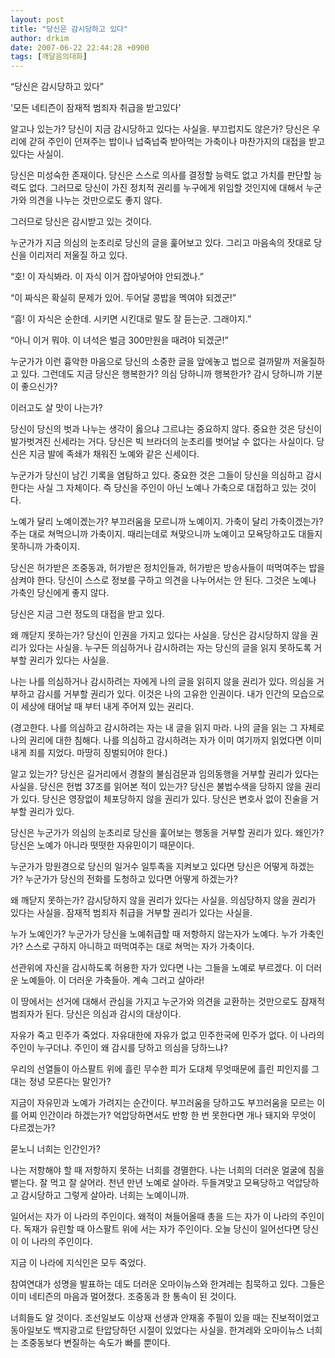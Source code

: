 ```yaml
---
layout: post
title: "당신은 감시당하고 있다"
author: drkim
date: 2007-06-22 22:44:28 +0900
tags: [깨달음의대화]
---
```


  “당신은 감시당하고 있다”



  '모든 네티즌이 잠재적 범죄자 취급을 받고있다'



  


  알고나 있는가? 당신이 지금 감시당하고 있다는 사실을. 부끄럽지도 않은가? 당신은 우리에 갇혀 주인이 던져주는 밥이나 넙죽넙죽 받아먹는 가축이나 마찬가지의 대접을 받고 있다는 사실이.



  


  당신은 미성숙한 존재이다. 당신은 스스로 의사를 결정할 능력도 없고 가치를 판단할 능력도 없다. 그러므로 당신이 가진 정치적 권리를 누구에게 위임할 것인지에 대해서 누군가와 의견을 나누는 것만으로도 좋지 않다.



  


  그러므로 당신은 감시받고 있는 것이다.



  


  누군가가 지금 의심의 눈초리로 당신의 글을 훑어보고 있다. 그리고 마음속의 잣대로 당신을 이리저리 저울질 하고 있다.



  


  “호! 이 자식봐라. 이 자식 이거 잡아넣어야 안되겠나.”



  “이 짜식은 확실히 문제가 있어. 두어달 콩밥을 멕여야 되겠군!”



  


  “흠! 이 자식은 순한데. 시키면 시킨대로 말도 잘 듣는군. 그래야지.”



  “아니 이거 뭐야. 이 녀석은 벌금 300만원을 때려야 되겠군!”



  


  누군가가 이런 흉악한 마음으로 당신의 소중한 글을 앞에놓고 법으로 걸까말까 저울질하고 있다. 그런데도 지금 당신은 행복한가? 의심 당하니까 행복한가? 감시 당하니까 기분이 좋으신가?



  


  이러고도 살 맛이 나는가?



  


  당신이 당신의 벗과 나누는 생각이 옳으냐 그르냐는 중요하지 않다. 중요한 것은 당신이 발가벗겨진 신세라는 거다. 당신은 빅 브라더의 눈초리를 벗어날 수 없다는 사실이다. 당신은 지금 발에 족쇄가 채워진 노예와 같은 신세이다.



  


  누군가가 당신이 남긴 기록을 염탐하고 있다. 중요한 것은 그들이 당신을 의심하고 감시한다는 사실 그 자체이다. 즉 당신을 주인이 아닌 노예나 가축으로 대접하고 있는 것이다.



  


  노예가 달리 노예이겠는가? 부끄러움을 모르니까 노예이지. 가축이 달리 가축이겠는가? 주는 대로 쳐먹으니까 가축이지. 때리는데로 쳐맞으니까 노예이고 모욕당하고도 대들지 못하니까 가축이지.



  


  당신은 허가받은 조중동과, 허가받은 정치인들과, 허가받은 방송사들이 떠먹여주는 밥을 삼켜야 한다. 당신이 스스로 정보를 구하고 의견을 나누어서는 안 된다. 그것은 노예나 가축인 당신에게 좋지 않다.



  


  당신은 지금 그런 정도의 대접을 받고 있다.



  


  왜 깨닫지 못하는가? 당신이 인권을 가지고 있다는 사실을. 당신은 감시당하지 않을 권리가 있다는 사실을. 누구든 의심하거나 감시하려는 자는 당신의 글을 읽지 못하도록 거부할 권리가 있다는 사실을.



  


  나는 나를 의심하거나 감시하려는 자에게 나의 글을 읽히지 않을 권리가 있다. 의심을 거부하고 감시를 거부할 권리가 있다. 이것은 나의 고유한 인권이다. 내가 인간의 모습으로 이 세상에 태어날 때 부터 내게 주어져 있는 권리다.



  


  (경고한다. 나를 의심하고 감시하려는 자는 내 글을 읽지 마라. 나의 글을 읽는 그 자체로 나의 권리에 대한 침해다. 나를 의심하고 감시하려는 자가 이미 여기까지 읽었다면 이미 내게 죄를 지었다. 마땅히 징벌되어야 한다.)



  


  알고 있는가? 당신은 길거리에서 경찰의 불심검문과 임의동행을 거부할 권리가 있다는 사실을. 당신은 헌법 37조를 읽어본 적이 있는가? 당신은 불법수색을 당하지 않을 권리가 있다. 당신은 영장없이 체포당하지 않을 권리가 있다. 당신은 변호사 없이 진술을 거부할 권리가 있다.



  


  당신은 누군가가 의심의 눈초리로 당신을 훑어보는 행동을 거부할 권리가 있다. 왜인가? 당신은 노예가 아니라 떳떳한 자유민이기 때문이다.



  


  누군가가 망원경으로 당신의 일거수 일투족을 지켜보고 있다면 당신은 어떻게 하겠는가? 누군가가 당신의 전화를 도청하고 있다면 어떻게 하겠는가?



  


  왜 깨닫지 못하는가? 감시당하지 않을 권리가 있다는 사실을. 의심당하지 않을 권리가 있다는 사실을. 잠재적 범죄자 취급을 거부할 권리가 있다는 사실을.



  


  누가 노예인가? 누군가가 당신을 노예취급할 때 저항하지 않는자가 노예다. 누가 가축인가? 스스로 구하지 아니하고 떠먹여주는 대로 쳐먹는 자가 가축이다.



  


  선관위에 자신을 감시하도록 허용한 자가 있다면 나는 그들을 노예로 부르겠다. 이 더러운 노예들아. 이 더러운 가축들아. 계속 그러고 살아라!



  


  이 땅에서는 선거에 대해서 관심을 가지고 누군가와 의견을 교환하는 것만으로도 잠재적 범죄자가 된다. 당신은 의심과 감시의 대상이다.



  


  자유가 죽고 민주가 죽었다. 자유대한에 자유가 없고 민주한국에 민주가 없다. 이 나라의 주인이 누구더냐. 주인이 왜 감시를 당하고 의심을 당하느냐?



  


  우리의 선열들이 아스팔트 위에 흘린 무수한 피가 도대체 무엇때문에 흘린 피인지를 그대는 정녕 모른다는 말인가?



  


  지금이 자유민과 노예가 가려지는 순간이다. 부끄러움을 당하고도 부끄러움을 모르는 이를 어찌 인간이라 하겠는가? 억압당하면서도 반항 한 번 못한다면 개나 돼지와 무엇이 다르겠는가?



  


  묻노니 너희는 인간인가?



  


  나는 저항해야 할 때 저항하지 못하는 너희를 경멸한다. 나는 너희의 더러운 얼굴에 침을 뱉는다. 잘 먹고 잘 살어라. 천년 만년 노예로 살아라. 두들겨맞고 모욕당하고 억압당하고 감시당하고 그렇게 살아라. 너희는 노예이니까.



  


  일어서는 자가 이 나라의 주인이다. 왜적이 쳐들어올때 총을 드는 자가 이 나라의 주인이다. 독재가 유린할 때 아스팔트 위에 서는 자가 주인이다. 오늘 당신이 일어선다면 당신이 이 나라의 주인이다.



  


  지금 이 나라에 지식인은 모두 죽었다.



  


  참여연대가 성명을 발표하는 데도 더러운 오마이뉴스와 한겨레는 침묵하고 있다. 그들은 이미 네티즌의 마음과 멀어졌다. 조중동과 한 통속이 된 것이다.



  


  너희들도 알 것이다. 조선일보도 이상재 선생과 안재홍 주필이 있을 때는 진보적이었고 동아일보도 백지광고로 탄압당하던 시절이 있었다는 사실을. 한겨레와 오마이뉴스 너희는 조중동보다 변질하는 속도가 빠를 뿐이다.



  
